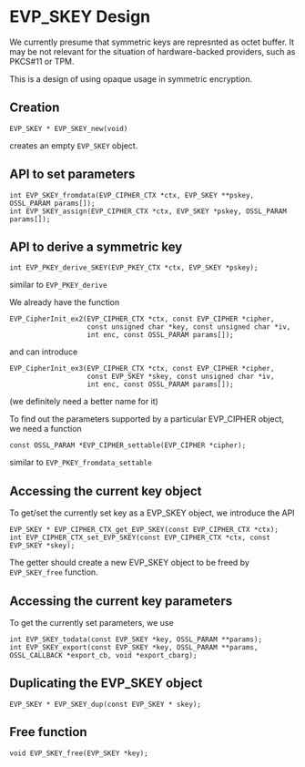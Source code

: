 EVP_SKEY Design
===============

We currently presume that symmetric keys are represnted as octet buffer. It may
be not relevant for the situation of hardware-backed providers, such as
PKCS#11 or TPM.

This is a design of using opaque usage in symmetric encryption.

Creation
--------
```
EVP_SKEY * EVP_SKEY_new(void)
```
creates an empty `EVP_SKEY` object.

API to set parameters
---------------------
```
int EVP_SKEY_fromdata(EVP_CIPHER_CTX *ctx, EVP_SKEY **pskey, OSSL_PARAM params[]);
int EVP_SKEY_assign(EVP_CIPHER_CTX *ctx, EVP_SKEY *pskey, OSSL_PARAM params[]);
```

API to derive a symmetric key
-----------------------------
```
int EVP_PKEY_derive_SKEY(EVP_PKEY_CTX *ctx, EVP_SKEY *pskey);
```
similar to `EVP_PKEY_derive`

We already have the function
```
EVP_CipherInit_ex2(EVP_CIPHER_CTX *ctx, const EVP_CIPHER *cipher,
                   const unsigned char *key, const unsigned char *iv,
                   int enc, const OSSL_PARAM params[]);
```

and can introduce

```
EVP_CipherInit_ex3(EVP_CIPHER_CTX *ctx, const EVP_CIPHER *cipher,
                   const EVP_SKEY *skey, const unsigned char *iv,
                   int enc, const OSSL_PARAM params[]);
```
(we definitely need a better name for it)

To find out the parameters supported by a particular EVP_CIPHER object,
we need a function

```
const OSSL_PARAM *EVP_CIPHER_settable(EVP_CIPHER *cipher);
```

similar to `EVP_PKEY_fromdata_settable`

Accessing the current key object
--------------------------------

To get/set the currently set key as a EVP_SKEY object, we introduce the API

```
EVP_SKEY * EVP_CIPHER_CTX_get_EVP_SKEY(const EVP_CIPHER_CTX *ctx);
int EVP_CIPHER_CTX_set_EVP_SKEY(const EVP_CIPHER_CTX *ctx, const EVP_SKEY *skey);
```
The getter should create a new EVP_SKEY object to be freed by `EVP_SKEY_free` function.

Accessing the current key parameters
------------------------------------
To get the currently set parameters, we use
```
int EVP_SKEY_todata(const EVP_SKEY *key, OSSL_PARAM **params);
int EVP_SKEY_export(const EVP_SKEY *key, OSSL_PARAM **params, OSSL_CALLBACK *export_cb, void *export_cbarg);
```

Duplicating the EVP_SKEY object
-------------------------------
```
EVP_SKEY * EVP_SKEY_dup(const EVP_SKEY * skey);
```

Free function
-------------
```
void EVP_SKEY_free(EVP_SKEY *key);
```
